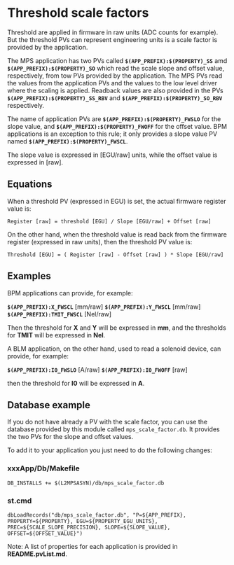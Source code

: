 # Threshold scale factors

Threshold are applied in firmware in raw units (ADC counts for example). But the threshold PVs can represent engineering units is a scale factor is provided by the application.

The MPS application has two PVs called **`$(APP_PREFIX):$(PROPERTY)_SS`**  amd **`$(APP_PREFIX):$(PROPERTY)_SO`** which read the scale slope and offset value, respectively, from tow PVs provided by the application. The MPS PVs read the values from the application PVs and the values to the low level driver where the scaling is applied. Readback values are also provided in the PVs **`$(APP_PREFIX):$(PROPERTY)_SS_RBV`** and **`$(APP_PREFIX):$(PROPERTY)_SO_RBV`** respectively.

The name of application PVs are **`$(APP_PREFIX):$(PROPERTY)_FWSLO`**  for the slope value, and **`$(APP_PREFIX):$(PROPERTY)_FWOFF`** for the offset value. BPM applications is an exception to this rule; it only provides a slope value PV named **`$(APP_PREFIX):$(PROPERTY)_FWSCL`**.

The slope value is expressed in [EGU/raw] units, while the offset value is expressed in [raw].

## Equations

When a threshold PV (expressed in EGU) is set, the actual firmware register value is:

```
Register [raw] = threshold [EGU] / Slope [EGU/raw] + Offset [raw]
```

On the other hand, when the threshold value is read back from the firmware register (expressed in raw units), then the threshold PV value is:

```
Threshold [EGU] = ( Register [raw] - Offset [raw] ) * Slope [EGU/raw]
```

## Examples

BPM applications can provide, for example:

**`$(APP_PREFIX):X_FWSCL`** [mm/raw]
**`$(APP_PREFIX):Y_FWSCL`** [mm/raw]
**`$(APP_PREFIX):TMIT_FWSCL`** [Nel/raw]

Then the threshold for **X** and **Y** will be expressed in **mm**, and the thresholds for **TMIT** will be expressed in **Nel**.

A BLM application, on the other hand, used to read a solenoid device, can provide, for example:

**`$(APP_PREFIX):I0_FWSLO`** [A/raw]
**`$(APP_PREFIX):I0_FWOFF`** [raw]

then the threshold for **I0** will be expressed in **A**.

## Database example

If you do not have already a PV with the scale factor, you can use the database provided by this module called `mps_scale_factor.db`. It provides the two PVs for the slope and offset values.

To add it to your application you just need to do the following changes:

### xxxApp/Db/Makefile

```
DB_INSTALLS += $(L2MPSASYN)/db/mps_scale_factor.db
```

### st.cmd

```
dbLoadRecords("db/mps_scale_factor.db", "P=${APP_PREFIX}, PROPERTY=${PROPERTY}, EGU=${PROPERTY_EGU_UNITS}, PREC=${SCALE_SLOPE_PRECISION}, SLOPE=${SLOPE_VALUE}, OFFSET=${OFFSET_VALUE}")
```

Note: A list of properties for each application is provided in **README.pvList.md**.
